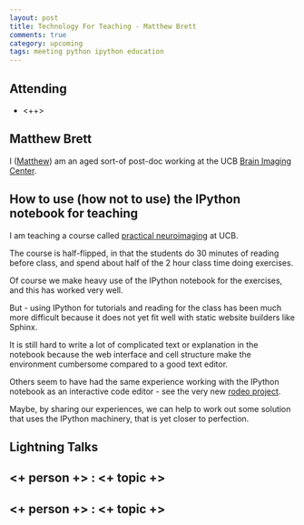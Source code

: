 ```yaml
---
layout: post
title: Technology For Teaching - Matthew Brett
comments: true
category: upcoming
tags: meeting python ipython education
---
```



## Attending

- <++>


## Matthew Brett

I ([Matthew](http://matthew.dynevor.org)) am an aged sort-of post-doc working
at the UCB [Brain Imaging Center](http://bic.berkeley.edu/).

## How to use (how not to use) the IPython notebook for teaching

I am teaching a course called [practical
neuroimaging](http://practical-neuroimaging.github.io) at UCB.

The course is half-flipped, in that the students do 30 minutes of reading
before class, and spend about half of the 2 hour class time doing exercises.

Of course we make heavy use of the IPython notebook for the exercises, and
this has worked very well.

But - using IPython for tutorials and reading for the class has been much more
difficult  because it does not yet fit well with static website builders like
Sphinx.

It is still hard to write a lot of complicated text or explanation in the
notebook because the web interface and cell structure make the environment
cumbersome compared to a good text editor.

Others seem to have had the same experience working with the IPython notebook
as an interactive code editor - see the very new [rodeo project](
http://blog.yhathq.com/posts/introducing-rodeo.html).

Maybe, by sharing our experiences, we can help to work out some solution that
uses the IPython machinery, that is yet closer to perfection.

## Lightning Talks

## <+ person +> : <+ topic +>

## <+ person +> : <+ topic +>

